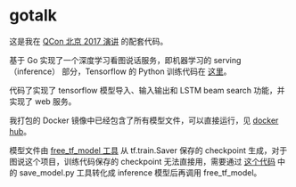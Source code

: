 # gotalk

这是我在 [QCon 北京 2017 演讲](http://2017.qconbeijing.com/presentation/872) 的配套代码。

基于 Go 实现了一个深度学习看图说话服务，即机器学习的 serving（inference） 部分，Tensorflow 的 Python 训练代码在 [这里](https://github.com/tensorflow/models/tree/master/im2txt)。

代码了实现了 tensorflow 模型导入、输入输出和 LSTM beam search 功能，并实现了 web 服务。

我打包的 Docker 镜像中已经包含了所有模型文件，可以直接运行，见 [docker hub](https://hub.docker.com/r/unmerged/gotalk/)。

模型文件由 [free_tf_model 工具](https://github.com/agilab/freeze_tf_model) 从 tf.train.Saver 保存的 checkpoint 生成，对于图说这个项目，训练代码保存的 checkpoint 无法直接用，需要通过 [这个代码](https://github.com/agilab/im2txt) 中的 save_model.py 工具转化成 inference 模型后再调用 free_tf_model。
